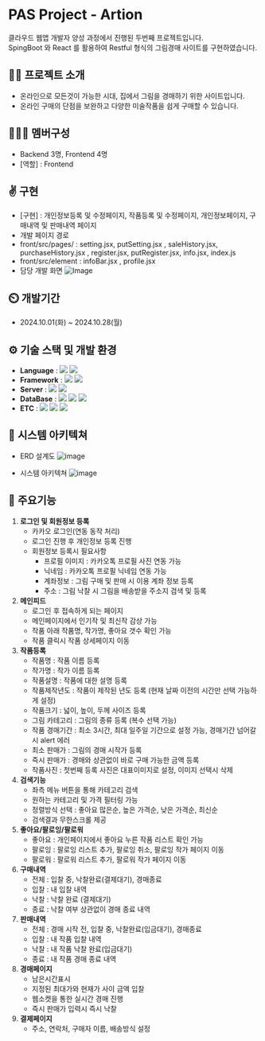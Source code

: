 # PAS Project - Artion
클라우드 웹앱 개발자 양성 과정에서 진행된 두번째 프로젝트입니다. 
</br>SpingBoot 와 React 를 활용하여 Restful 형식의 그림경매 사이트를 구현하였습니다.
## 👨‍🏫 프로젝트 소개
- 온라인으로 모든것이 가능한 시대, 집에서 그림을 경매하기 위한 사이트입니다.
- 온라인 구매의 단점을 보완하고 다양한 미술작품을 쉽게 구매할 수 있습니다.
## 🧑‍🤝‍🧑 멤버구성
- Backend 3명, Frontend 4명
- [역할] : Frontend
## ✌️ 구현
- [구현] : 개인정보등록 및 수정페이지, 작품등록 및 수정페이지, 개인정보페이지, 구매내역 및 판매내역 페이지
- 개발 페이지 경로
- front/src/pages/ : setting.jsx, putSetting.jsx , saleHistory.jsx, purchaseHistory.jsx , register.jsx, putRegister.jsx, info.jsx, index.js
- front/src/element : infoBar.jsx , profile.jsx
- 담당 개발 화면
![Image](https://github.com/user-attachments/assets/c2653dd9-aee8-4d1f-aed8-dda193d13cd4)
## ⏲️ 개발기간
- 2024.10.01(화) ~ 2024.10.28(월)
## ⚙️ 기술 스택 및 개발 환경
- **Language** : <img src="https://img.shields.io/badge/java-007396?style=for-the-badge&logo=OpenJDK&logoColor=white"> <img src="https://img.shields.io/badge/javascript-F7DF1E?style=for-the-badge&logo=javascript&logoColor=black">
- **Framework** : <img src="https://img.shields.io/badge/springboot-6DB33F?style=for-the-badge&logo=springboot&logoColor=white"> <img src="https://img.shields.io/badge/react-61DAFB?style=for-the-badge&logo=react&logoColor=black"> 
- **Server** : <img src="https://img.shields.io/badge/Amazon%20EC2-FF9900?style=for-the-badge&logo=Amazon%20EC2&logoColor=white"> <img src="https://img.shields.io/badge/docker-%230db7ed.svg?style=for-the-badge&logo=docker&logoColor=white"> 
- **DataBase** :  <img src="https://img.shields.io/badge/MySQL-4479A1?style=for-the-badge&logo=MySQL&logoColor=white"> <img src="https://img.shields.io/badge/Redis-DC382D?style=for-the-badge&logo=Redis&logoColor=white">  <img src="https://img.shields.io/badge/firebase-FFCA28?style=for-the-badge&logo=firebase&logoColor=white"> 
- **ETC** : <img src="https://img.shields.io/badge/git-F05032?style=for-the-badge&logo=git&logoColor=white"> <img src="https://img.shields.io/badge/Figma-F24E1E?style=for-the-badge&logo=Figma&logoColor=white">  <img src="https://img.shields.io/badge/Notion-000000?style=for-the-badge&logo=Notion&logoColor=white"> 
## 📝 시스템 아키텍쳐
+ ERD 설계도
![image](https://github.com/user-attachments/assets/08bbcb1b-e4bd-4a36-88cb-f1a911822343)

+ 시스템 아키텍쳐
![image](https://github.com/user-attachments/assets/d0178ab8-4d8d-44d0-877a-f207d565affa)
## 📌 주요기능
1. **로그인 및 회원정보 등록**
   + 카카오 로그인(연동 동작 처리)
   + 로그인 진행 후 개인정보 등록 진행
   + 회원정보 등록시 필요사항
      + 프로필 이미지 : 카카오톡 프로필 사진 연동 가능
      + 닉네임 : 카카오톡 프로필 닉네임 연동 가능
      + 계좌정보 : 그림 구매 및 판매 시 이용 계좌 정보 등록
      + 주소 : 그림 낙찰 시 그림을 배송받을 주소지 검색 및 등록
2. **메인피드**
   + 로그인 후 접속하게 되는 페이지
   + 메인페이지에서 인기작 및 최신작 감상 가능
   + 작품 아래 작품명, 작가명, 좋아요 갯수 확인 가능
   + 작품 클릭시 작품 상세페이지 이동
3. **작품등록**
   + 작품명 : 작품 이름 등록
   + 작가명 : 작가 이름 등록
   + 작품설명 : 작품에 대한 설명 등록
   + 작품제작년도 : 작품이 제작된 년도 등록 (현재 날짜 이전의 시간만 선택 가능하게 설정)
   + 작품크기 : 넓이, 높이, 두께 사이즈 등록
   + 그림 카테고리 : 그림의 종류 등록 (복수 선택 가능)
   + 작품 경매기간 : 최소 3시간, 최대 일주일 기간으로 설정 가능, 경매기간 넘어갈 시 alert 에러
   + 최소 판매가 : 그림의 경매 시작가 등록
   + 즉시 판매가 : 경매와 상관없이 바로 구매 가능한 금액 등록
   + 작품사진 : 첫번째 등록 사진은 대표이미지로 설정, 이미지 선택시 삭제
4. **검색기능**
   + 좌측 메뉴 버튼을 통해 카테고리 검색
   + 원하는 카테고리 및 가격 필터링 가능
   + 정렬방식 선택 : 좋아요 많은순, 높은 가격순, 낮은 가격순, 최신순
   + 검색결과 무한스크롤 제공
5. **좋아요/팔로잉/팔로워**
   + 좋아요 : 개인페이지에서 좋아요 누른 작품 리스트 확인 가능
   + 팔로잉 : 팔로잉 리스트 추가, 팔로잉 취소, 팔로잉 작가 페이지 이동
   + 팔로워 : 팔로워 리스트 추가, 팔로워 작가 페이지 이동
6. **구매내역**
   + 전체 : 입찰 중, 낙찰완료(결제대기), 경매종료
   + 입찰 : 내 입찰 내역
   + 낙찰 : 낙찰 완료 (결제대기)
   + 종료 : 낙찰 여부 상관없이 경매 종료 내역
7. **판매내역**
   + 전체 : 경매 시작 전, 입찰 중, 낙찰완료(입금대기), 경매종료
   + 입찰 : 내 작품 입찰 내역
   + 낙찰 : 내 작품 낙찰 완료(입금대기)
   + 종료 : 내 작품 경매 종료 내역
8. **경매페이지**
   + 남은시간표시
   + 지정된 최대가와 현재가 사이 금액 입찰
   + 웹소켓을 통한 실시간 경매 진행
   + 즉시 판매가 입력시 즉시 낙찰
9. **결제페이지**
    + 주소, 연락처, 구매자 이름, 배송방식 설정
